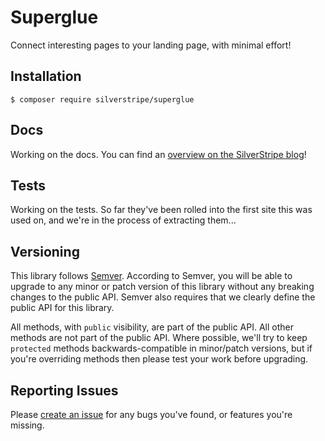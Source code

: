 # Superglue

Connect interesting pages to your landing page, with minimal effort!

## Installation

```
$ composer require silverstripe/superglue
```

## Docs

Working on the docs. You can find an [overview on the SilverStripe blog](http://www.silverstripe.org/blog/superglue-your-pages)!

## Tests

Working on the tests. So far they've been rolled into the first site this was used on, and we're in the process of extracting them...

## Versioning

This library follows [Semver](http://semver.org). According to Semver, you will be able to upgrade to any minor or patch version of this library without any breaking changes to the public API. Semver also requires that we clearly define the public API for this library.

All methods, with `public` visibility, are part of the public API. All other methods are not part of the public API. Where possible, we'll try to keep `protected` methods backwards-compatible in minor/patch versions, but if you're overriding methods then please test your work before upgrading.

## Reporting Issues

Please [create an issue](http://github.com/silverstripe/silverstripe-superglue/issues) for any bugs you've found, or features you're missing.
